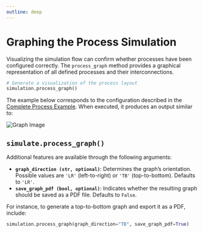 ```yaml
---
outline: deep
---
```


# Graphing the Process Simulation

Visualizing the simulation flow can confirm whether processes have been configured correctly. The `process_graph` method provides a graphical representation of all defined processes and their interconnections.

```python
# Generate a visualization of the process layout
simulation.process_graph()
```

The example below corresponds to the configuration described in the [Complete Process Example](#complete-process-example). When executed, it produces an output similar to:

![Graph Image](/simulation/process_simulation.png)

## `simulate.process_graph()`

Additional features are available through the following arguments:

-   **`graph_direction (str, optional)`**: Determines the graph’s orientation. Possible values are `'LR'` (left-to-right) or `'TB'` (top-to-bottom). Defaults to `'LR'`.
-   **`save_graph_pdf (bool, optional)`**: Indicates whether the resulting graph should be saved as a PDF file. Defaults to `False`.

For instance, to generate a top-to-bottom graph and export it as a PDF, include:

```python
simulation.process_graph(graph_direction="TB", save_graph_pdf=True)
```
